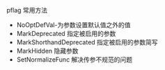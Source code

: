 

pflag 常用方法

- NoOptDefVal-为参数设置默认值之外的值
- MarkDeprecated 指定被启用的参数
- MarkShorthandDeprecated 指定被启用的参数简写
- MarkHidden 隐藏参数
- SetNormalizeFunc 解决传参不规范的问题

```


```

